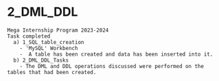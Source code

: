# 2_DML_DDL
    Mega Internship Program 2023-2024
    Task completed 
      a) 1_SQL_table_creation
        - 'MySQL' Workbench
        -  A table has been created and data has been inserted into it.
      b) 2_DML_DDL_Tasks
        - The DML and DDL operations discussed were performed on the tables that had been created.
